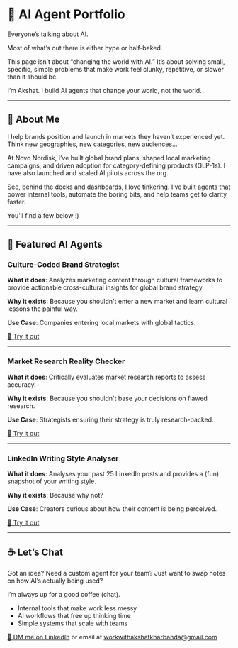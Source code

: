 # 🧠 AI Agent Portfolio

Everyone’s talking about AI.

Most of what’s out there is either hype or half-baked.

This page isn’t about “changing the world with AI.” It’s about solving small, specific, simple problems that make work feel clunky, repetitive, or slower than it should be.

I’m Akshat. I build AI agents that change your world, not the world.

---

## 👋 About Me

I help brands position and launch in markets they haven’t experienced yet. Think new geographies, new categories, new audiences...

At Novo Nordisk, I’ve built global brand plans, shaped local marketing campaigns, and driven adoption for category-defining products (GLP-1s). I have also launched and scaled AI pilots across the org.

See, behind the decks and dashboards, I love tinkering. I’ve built agents that power internal tools, automate the boring bits, and help teams get to clarity faster. 

You’ll find a few below :)

---

## 🧠 Featured AI Agents

### Culture-Coded Brand Strategist
**What it does**: Analyzes marketing content through cultural frameworks to provide actionable cross-cultural insights for global brand strategy.

**Why it exists**: Because you shouldn't enter a new market and learn cultural lessons the painful way.

**Use Case**: Companies entering local markets with global tactics.

[🔗 Try it out](https://businessbackpacker.msagent.ai)

---

### Market Research Reality Checker
**What it does**: Critically evaluates market research reports to assess accuracy.

**Why it exists**: Because you shouldn't base your decisions on flawed research.

**Use Case**: Strategists ensuring their strategy is truly research-backed.

[🔗 Try it out](https://market-research-check.msagent.ai)

---

### LinkedIn Writing Style Analyser 
**What it does**: Analyses your past 25 LinkedIn posts and provides a (fun) snapshot of your writing style.

**Why it exists**: Because why not?

**Use Case**: Creators curious about how their content is being perceived.

[🔗 Try it out](https://agent.ai/agent/linkedin-writing-style)

---

## ☕ Let’s Chat

Got an idea? Need a custom agent for your team? Just want to swap notes on how AI’s actually being used?

I’m always up for a good coffee (chat).

- Internal tools that make work less messy
- AI workflows that free up thinking time
- Simple systems that scale with teams

[🔗 DM me on LinkedIn](https://www.linkedin.com/in/akshat-kharbanda/) or email at workwithakshatkharbanda@gmail.com
